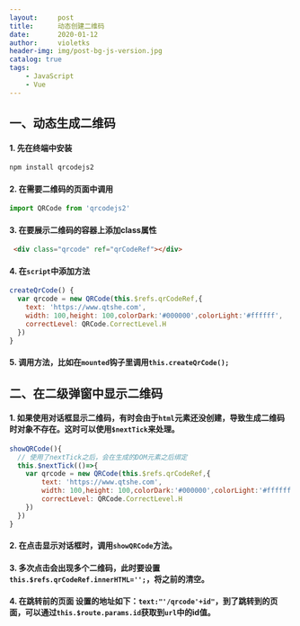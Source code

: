 ```yaml
---
layout:     post
title:      动态创建二维码
date:       2020-01-12
author:     violetks
header-img: img/post-bg-js-version.jpg
catalog: true
tags:
    - JavaScript
    - Vue
---
```


## 一、动态生成二维码

#### 1. 先在终端中安装

```javascript
npm install qrcodejs2
```

#### 2. 在需要二维码的页面中调用
```javascript
import QRCode from 'qrcodejs2'
```

#### 3. 在要展示二维码的容器上添加class属性

```html
 <div class="qrcode" ref="qrCodeRef"></div>
```

#### 4. 在`script`中添加方法

```javascript
createQrCode() {
  var qrcode = new QRCode(this.$refs.qrCodeRef,{
    text: 'https://www.qtshe.com',
    width: 100,height: 100,colorDark:'#000000',colorLight:'#ffffff',
    correctLevel: QRCode.CorrectLevel.H
  })
}
```

#### 5. 调用方法，比如在`mounted`钩子里调用`this.createQrCode();`

## 二、在二级弹窗中显示二维码

#### 1. 如果使用对话框显示二维码，有时会由于`html`元素还没创建，导致生成二维码时对象不存在。这时可以使用`$nextTick`来处理。

```javascript
showQRCode(){
  // 使用了nextTick之后，会在生成的DOM元素之后绑定
  this.$nextTick(()=>{
    var qrcode = new QRCode(this.$refs.qrCodeRef,{
        text: 'https://www.qtshe.com',
        width: 100,height: 100,colorDark:'#000000',colorLight:'#ffffff',
        correctLevel: QRCode.CorrectLevel.H
    })
  })
}
```

#### 2. 在点击显示对话框时，调用`showQRCode`方法。
#### 3. 多次点击会出现多个二维码，此时要设置`this.$refs.qrCodeRef.innerHTML='';`，将之前的清空。
#### 4. 在跳转前的页面 设置的地址如下：`text:"'/qrcode'+id"`，到了跳转到的页面，可以通过`this.$route.params.id`获取到`url`中的id值。
